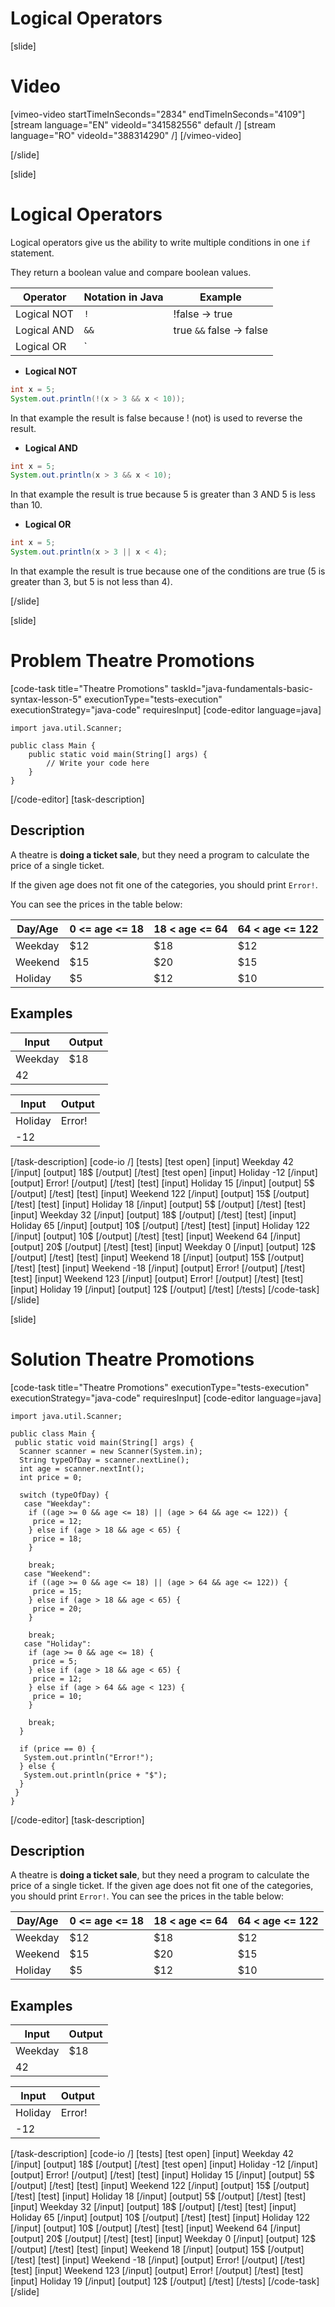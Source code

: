 # Logical Operators

[slide]
# Video

[vimeo-video startTimeInSeconds="2834" endTimeInSeconds="4109"]
[stream language="EN" videoId="341582556" default /]
[stream language="RO" videoId="388314290"  /]
[/vimeo-video]

[/slide]

[slide]
# Logical Operators
Logical operators give us the ability to write multiple conditions in one `if` statement.

They return a boolean value and compare boolean values.

| Operator | Notation in Java | Example |
|---|---|---|
| Logical NOT| `!` | !false -> true |
| Logical AND | `&&` | true `&&` false -> false | 
| Logical OR | `||` | true `||` false -> true | 

* **Logical NOT**
```java live
int x = 5;
System.out.println(!(x > 3 && x < 10)); 
```
In that example the result is false because ! (not) is used to reverse the result.

* **Logical AND**
```java live
int x = 5;
System.out.println(x > 3 && x < 10); 
```
In that example the result is true because 5 is greater than 3 AND 5 is less than 10.

* **Logical OR**
```java live
int x = 5;
System.out.println(x > 3 || x < 4); 
```
In that example the result is true because one of the conditions are true (5 is greater than 3, but 5 is not less than 4).

[/slide]

[slide]
# Problem Theatre Promotions
[code-task title="Theatre Promotions" taskId="java-fundamentals-basic-syntax-lesson-5" executionType="tests-execution" executionStrategy="java-code" requiresInput]
[code-editor language=java]
```
import java.util.Scanner;

public class Main {
    public static void main(String[] args) {
        // Write your code here
    }
}
```
[/code-editor]
[task-description]
## Description
A theatre is **doing a ticket sale**, but they need a program to calculate the price of a single ticket.

If the given age does not fit one of the categories, you should print `Error!`.

You can see the prices in the table below:

| Day/Age | 0 <= age <= 18 | 18 < age <= 64 | 64 < age <= 122 |
|---|---|---|---|
| Weekday | $12 | $18 | $12 |
| Weekend | $15 | $20 | $15 |
| Holiday | $5 | $12 | $10 |

## Examples
|Input|Output|
|-----|------|
| Weekday | $18 |
| 42 | |


|Input|Output|
|-----|------|
| Holiday | Error! |
| -12 |  |

[/task-description]
[code-io /]
[tests]
[test open]
[input]
Weekday
42
[/input]
[output]
18$
[/output]
[/test]
[test open]
[input]
Holiday
-12
[/input]
[output]
Error!
[/output]
[/test]
[test]
[input]
Holiday
15
[/input]
[output]
5$
[/output]
[/test]
[test]
[input]
Weekend
122
[/input]
[output]
15$
[/output]
[/test]
[test]
[input]
Holiday
18
[/input]
[output]
5$
[/output]
[/test]
[test]
[input]
Weekday
32
[/input]
[output]
18$
[/output]
[/test]
[test]
[input]
Holiday
65
[/input]
[output]
10$
[/output]
[/test]
[test]
[input]
Holiday
122
[/input]
[output]
10$
[/output]
[/test]
[test]
[input]
Weekend
64
[/input]
[output]
20$
[/output]
[/test]
[test]
[input]
Weekday
0
[/input]
[output]
12$
[/output]
[/test]
[test]
[input]
Weekend
18
[/input]
[output]
15$
[/output]
[/test]
[test]
[input]
Weekend
-18
[/input]
[output]
Error!
[/output]
[/test]
[test]
[input]
Weekend
123
[/input]
[output]
Error!
[/output]
[/test]
[test]
[input]
Holiday
19
[/input]
[output]
12$
[/output]
[/test]
[/tests]
[/code-task]
[/slide]

[slide]
# Solution Theatre Promotions
[code-task title="Theatre Promotions" executionType="tests-execution" executionStrategy="java-code" requiresInput]
[code-editor language=java]
```
import java.util.Scanner;

public class Main {
 public static void main(String[] args) {
  Scanner scanner = new Scanner(System.in);
  String typeOfDay = scanner.nextLine();
  int age = scanner.nextInt();
  int price = 0;

  switch (typeOfDay) {
   case "Weekday":
    if ((age >= 0 && age <= 18) || (age > 64 && age <= 122)) {
     price = 12;
    } else if (age > 18 && age < 65) {
     price = 18;
    }

    break;
   case "Weekend":
    if ((age >= 0 && age <= 18) || (age > 64 && age <= 122)) {
     price = 15;
    } else if (age > 18 && age < 65) {
     price = 20;
    }

    break;
   case "Holiday":
    if (age >= 0 && age <= 18) {
     price = 5;
    } else if (age > 18 && age < 65) {
     price = 12;
    } else if (age > 64 && age < 123) {
     price = 10;
    }

    break;
  }

  if (price == 0) {
   System.out.println("Error!");
  } else {
   System.out.println(price + "$");
  }
 }
}
```
[/code-editor]
[task-description]
## Description
A theatre is **doing a ticket sale**, but they need a program to calculate the price of a single ticket. If the given age does not fit one of the categories, you should print `Error!`.  You can see the prices in the table below:

| Day/Age | 0 <= age <= 18 | 18 < age <= 64 | 64 < age <= 122 |
|---|---|---|---|
| Weekday | $12 | $18 | $12 |
| Weekend | $15 | $20 | $15 |
| Holiday | $5 | $12 | $10 |

## Examples
|Input|Output|
|-----|------|
| Weekday | $18 |
| 42 |  |


|Input|Output|
|-----|------|
| Holiday | Error! |
| -12 |  |

[/task-description]
[code-io /]
[tests]
[test open]
[input]
Weekday
42
[/input]
[output]
18$
[/output]
[/test]
[test open]
[input]
Holiday
-12
[/input]
[output]
Error!
[/output]
[/test]
[test]
[input]
Holiday
15
[/input]
[output]
5$
[/output]
[/test]
[test]
[input]
Weekend
122
[/input]
[output]
15$
[/output]
[/test]
[test]
[input]
Holiday
18
[/input]
[output]
5$
[/output]
[/test]
[test]
[input]
Weekday
32
[/input]
[output]
18$
[/output]
[/test]
[test]
[input]
Holiday
65
[/input]
[output]
10$
[/output]
[/test]
[test]
[input]
Holiday
122
[/input]
[output]
10$
[/output]
[/test]
[test]
[input]
Weekend
64
[/input]
[output]
20$
[/output]
[/test]
[test]
[input]
Weekday
0
[/input]
[output]
12$
[/output]
[/test]
[test]
[input]
Weekend
18
[/input]
[output]
15$
[/output]
[/test]
[test]
[input]
Weekend
-18
[/input]
[output]
Error!
[/output]
[/test]
[test]
[input]
Weekend
123
[/input]
[output]
Error!
[/output]
[/test]
[test]
[input]
Holiday
19
[/input]
[output]
12$
[/output]
[/test]
[/tests]
[/code-task]
[/slide]